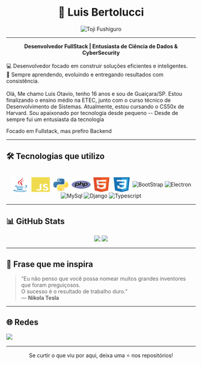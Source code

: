 <div align="center">
  <h1>👋 Luis Bertolucci</h1>
  <img src="https://media1.tenor.com/m/d0rfMMI5JWQAAAAC/toji.gif" alt="Toji Fushiguro" width="240" />
</div>

---

<div align="center">
  <strong>Desenvolvedor FullStack | Entusiasta de Ciência de Dados & CyberSecurity</strong>
</div>
<br>
💻 Desenvolvedor focado em construir soluções eficientes e inteligentes.  <br>
🧠 Sempre aprendendo, evoluindo e entregando resultados com consistência. <br>
<br>
Olá, Me chamo Luis Otavio, tenho 16 anos e sou de Guaiçara/SP. Estou finalizando o ensino médio na ETEC, junto com o curso técnico de Desenvolvimento de Sistemas. Atualmente, estou cursando o CS50x de Harvard. Sou apaixonado por tecnologia desde pequeno -- Desde de sempre fui um entusiasta da tecnologia

Focado em Fullstack, mas prefiro Backend

---

## 🛠️ Tecnologias que utilizo

<div align="center"><br>
  <img align="center" alt="Java" height="40" width="50" src="https://raw.githubusercontent.com/devicons/devicon/master/icons/java/java-original.svg">
  <img align="center" alt="JavaScript" height="40" width="50" src="https://raw.githubusercontent.com/devicons/devicon/master/icons/javascript/javascript-plain.svg">
  <img align="center" alt="Python" height="40" width="50" src="https://raw.githubusercontent.com/devicons/devicon/master/icons/python/python-original.svg">
  <img align="center" alt="PHP" height="40" width="50" src="https://raw.githubusercontent.com/devicons/devicon/master/icons/php/php-original.svg">
  <img align="center" alt="HTML" height="40" width="50" src="https://raw.githubusercontent.com/devicons/devicon/master/icons/html5/html5-original.svg">
  <img align="center" alt="CSS" height="40" width="50" src="https://raw.githubusercontent.com/devicons/devicon/master/icons/css3/css3-original.svg">
  <img align="center" alt="BootStrap" height="40" src="https://cdn.jsdelivr.net/gh/devicons/devicon@latest/icons/bootstrap/bootstrap-original-wordmark.svg" />
  <img align="center" alt="Electron" height="40" src="https://cdn.jsdelivr.net/gh/devicons/devicon@latest/icons/electron/electron-original.svg" />
  <img align="center" alt="MySql" height="40" src="https://cdn.jsdelivr.net/gh/devicons/devicon@latest/icons/mysql/mysql-original-wordmark.svg" />
  <img align="center" alt="Django" height="40" src="https://cdn.jsdelivr.net/gh/devicons/devicon@latest/icons/django/django-plain-wordmark.svg" />
  <img align="center" alt="Typescript" height="40" src="https://cdn.jsdelivr.net/gh/devicons/devicon@latest/icons/typescript/typescript-original.svg" />
</div>

---

## 📊 GitHub Stats

<div align="center">
  <img height="180em" src="https://github-readme-stats.vercel.app/api?username=bertolucciDev&show_icons=true&theme=tokyonight&include_all_commits=true&count_private=true"/>
  <img height="180em" src="https://github-readme-stats.vercel.app/api/top-langs/?username=bertolucciDev&layout=compact&langs_count=7&theme=tokyonight"/>
</div>

---

## 🧠 Frase que me inspira

> “Eu não penso que você possa nomear muitos grandes inventores que foram preguiçosos.  
> O sucesso é o resultado de trabalho duro.”  
> — **Nikola Tesla**

---

## 🌐 Redes

<div align="start">
  <a href="https://www.instagram.com/lui_bertolucci" target="_blank">
    <img src="https://img.shields.io/badge/Instagram-1e1e1e?style=flat&logo=instagram&logoColor=white" />
  </a>
</div>

---

<p align="center">Se curtir o que viu por aqui, deixa uma ⭐ nos repositórios!</p>
